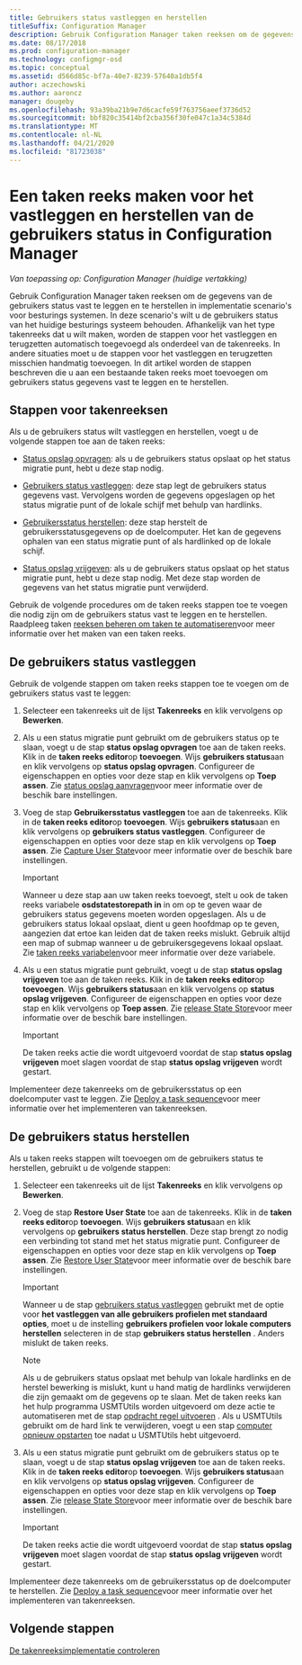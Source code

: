 ```yaml
---
title: Gebruikers status vastleggen en herstellen
titleSuffix: Configuration Manager
description: Gebruik Configuration Manager taken reeksen om de gegevens van de gebruikers status vast te leggen en te herstellen in implementatie scenario's voor besturings systemen.
ms.date: 08/17/2018
ms.prod: configuration-manager
ms.technology: configmgr-osd
ms.topic: conceptual
ms.assetid: d566d85c-bf7a-40e7-8239-57640a1db5f4
author: aczechowski
ms.author: aaroncz
manager: dougeby
ms.openlocfilehash: 93a39ba21b9e7d6cacfe59f763756aeef3736d52
ms.sourcegitcommit: bbf820c35414bf2cba356f30fe047c1a34c5384d
ms.translationtype: MT
ms.contentlocale: nl-NL
ms.lasthandoff: 04/21/2020
ms.locfileid: "81723038"
---
```

# <a name="create-a-task-sequence-to-capture-and-restore-user-state-in-configuration-manager"></a>Een taken reeks maken voor het vastleggen en herstellen van de gebruikers status in Configuration Manager

 *Van toepassing op: Configuration Manager (huidige vertakking)*

 Gebruik Configuration Manager taken reeksen om de gegevens van de gebruikers status vast te leggen en te herstellen in implementatie scenario's voor besturings systemen. In deze scenario's wilt u de gebruikers status van het huidige besturings systeem behouden. Afhankelijk van het type takenreeks dat u wilt maken, worden de stappen voor het vastleggen en terugzetten automatisch toegevoegd als onderdeel van de takenreeks. In andere situaties moet u de stappen voor het vastleggen en terugzetten misschien handmatig toevoegen. In dit artikel worden de stappen beschreven die u aan een bestaande taken reeks moet toevoegen om gebruikers status gegevens vast te leggen en te herstellen.  



## <a name="task-sequence-steps"></a>Stappen voor takenreeksen  

Als u de gebruikers status wilt vastleggen en herstellen, voegt u de volgende stappen toe aan de taken reeks:  

- [Status opslag opvragen](../understand/task-sequence-steps.md#BKMK_RequestStateStore): als u de gebruikers status opslaat op het status migratie punt, hebt u deze stap nodig.  

- [Gebruikers status vastleggen](../understand/task-sequence-steps.md#BKMK_CaptureUserState): deze stap legt de gebruikers status gegevens vast. Vervolgens worden de gegevens opgeslagen op het status migratie punt of de lokale schijf met behulp van hardlinks.  

- [Gebruikersstatus herstellen](../understand/task-sequence-steps.md#BKMK_RestoreUserState): deze stap herstelt de gebruikersstatusgegevens op de doelcomputer. Het kan de gegevens ophalen van een status migratie punt of als hardlinked op de lokale schijf.  

- [Status opslag vrijgeven](../understand/task-sequence-steps.md#BKMK_ReleaseStateStore): als u de gebruikers status opslaat op het status migratie punt, hebt u deze stap nodig. Met deze stap worden de gegevens van het status migratie punt verwijderd.  


 Gebruik de volgende procedures om de taken reeks stappen toe te voegen die nodig zijn om de gebruikers status vast te leggen en te herstellen. Raadpleeg taken [reeksen beheren om taken te automatiseren](manage-task-sequences-to-automate-tasks.md)voor meer informatie over het maken van een taken reeks.  



## <a name="capture-the-user-state"></a>De gebruikers status vastleggen  

 Gebruik de volgende stappen om taken reeks stappen toe te voegen om de gebruikers status vast te leggen:

1.  Selecteer een takenreeks uit de lijst **Takenreeks** en klik vervolgens op **Bewerken**.  

2.  Als u een status migratie punt gebruikt om de gebruikers status op te slaan, voegt u de stap **status opslag opvragen** toe aan de taken reeks. Klik in de **taken reeks editor**op **toevoegen**. Wijs **gebruikers status**aan en klik vervolgens op **status opslag opvragen**. Configureer de eigenschappen en opties voor deze stap en klik vervolgens op **Toep assen**. Zie [status opslag aanvragen](../understand/task-sequence-steps.md#BKMK_RequestStateStore)voor meer informatie over de beschik bare instellingen.  

3.  Voeg de stap **Gebruikersstatus vastleggen** toe aan de takenreeks. Klik in de **taken reeks editor**op **toevoegen**. Wijs **gebruikers status**aan en klik vervolgens op **gebruikers status vastleggen**. Configureer de eigenschappen en opties voor deze stap en klik vervolgens op **Toep assen**. Zie [Capture User State](../understand/task-sequence-steps.md#BKMK_CaptureUserState)voor meer informatie over de beschik bare instellingen.  

    > [!IMPORTANT]  
    >  Wanneer u deze stap aan uw taken reeks toevoegt, stelt u ook de taken reeks variabele **osdstatestorepath in** in om op te geven waar de gebruikers status gegevens moeten worden opgeslagen. Als u de gebruikers status lokaal opslaat, dient u geen hoofdmap op te geven, aangezien dat ertoe kan leiden dat de taken reeks mislukt. Gebruik altijd een map of submap wanneer u de gebruikersgegevens lokaal opslaat. Zie [taken reeks variabelen](../understand/task-sequence-variables.md#OSDStateStorePath)voor meer informatie over deze variabele.  

4.  Als u een status migratie punt gebruikt, voegt u de stap **status opslag vrijgeven** toe aan de taken reeks. Klik in de **taken reeks editor**op **toevoegen**. Wijs **gebruikers status**aan en klik vervolgens op **status opslag vrijgeven**. Configureer de eigenschappen en opties voor deze stap en klik vervolgens op **Toep assen**. Zie [release State Store](../understand/task-sequence-steps.md#BKMK_ReleaseStateStore)voor meer informatie over de beschik bare instellingen.  

    > [!IMPORTANT]  
    >  De taken reeks actie die wordt uitgevoerd voordat de stap **status opslag vrijgeven** moet slagen voordat de stap **status opslag vrijgeven** wordt gestart.  


 Implementeer deze takenreeks om de gebruikersstatus op een doelcomputer vast te leggen. Zie [Deploy a task sequence](deploy-a-task-sequence.md)voor meer informatie over het implementeren van takenreeksen.  



## <a name="restore-the-user-state"></a>De gebruikers status herstellen  

 Als u taken reeks stappen wilt toevoegen om de gebruikers status te herstellen, gebruikt u de volgende stappen:

1. Selecteer een takenreeks uit de lijst **Takenreeks** en klik vervolgens op **Bewerken**.  

2. Voeg de stap **Restore User State** toe aan de takenreeks. Klik in de **taken reeks editor**op **toevoegen**. Wijs **gebruikers status**aan en klik vervolgens op **gebruikers status herstellen**. Deze stap brengt zo nodig een verbinding tot stand met het status migratie punt. Configureer de eigenschappen en opties voor deze stap en klik vervolgens op **Toep assen**. Zie [Restore User State](../understand/task-sequence-steps.md#BKMK_RestoreUserState)voor meer informatie over de beschik bare instellingen.  

   > [!Important]  
   >  Wanneer u de stap [gebruikers status vastleggen](../understand/task-sequence-steps.md#BKMK_CaptureUserState) gebruikt met de optie voor **het vastleggen van alle gebruikers profielen met standaard opties**, moet u de instelling **gebruikers profielen voor lokale computers herstellen** selecteren in de stap **gebruikers status herstellen** . Anders mislukt de taken reeks.  

   > [!Note]  
   > Als u de gebruikers status opslaat met behulp van lokale hardlinks en de herstel bewerking is mislukt, kunt u hand matig de hardlinks verwijderen die zijn gemaakt om de gegevens op te slaan. Met de taken reeks kan het hulp programma USMTUtils worden uitgevoerd om deze actie te automatiseren met de stap [opdracht regel uitvoeren](../understand/task-sequence-steps.md#BKMK_RunCommandLine) . Als u USMTUtils gebruikt om de hard link te verwijderen, voegt u een stap [computer opnieuw opstarten](../understand/task-sequence-steps.md#BKMK_RestartComputer) toe nadat u USMTUtils hebt uitgevoerd.  

3. Als u een status migratie punt gebruikt om de gebruikers status op te slaan, voegt u de stap **status opslag vrijgeven** toe aan de taken reeks. Klik in de **taken reeks editor**op **toevoegen**. Wijs **gebruikers status**aan en klik vervolgens op **status opslag vrijgeven**. Configureer de eigenschappen en opties voor deze stap en klik vervolgens op **Toep assen**. Zie [release State Store](../understand/task-sequence-steps.md#BKMK_ReleaseStateStore)voor meer informatie over de beschik bare instellingen.  

   > [!IMPORTANT]  
   >  De taken reeks actie die wordt uitgevoerd voordat de stap **status opslag vrijgeven** moet slagen voordat de stap **status opslag vrijgeven** wordt gestart.  


 Implementeer deze takenreeks om de gebruikersstatus op de doelcomputer te herstellen. Zie [Deploy a task sequence](deploy-a-task-sequence.md)voor meer informatie over het implementeren van takenreeksen.  



## <a name="next-steps"></a>Volgende stappen

[De takenreeksimplementatie controleren](monitor-operating-system-deployments.md#BKMK_TSDeployStatus)
